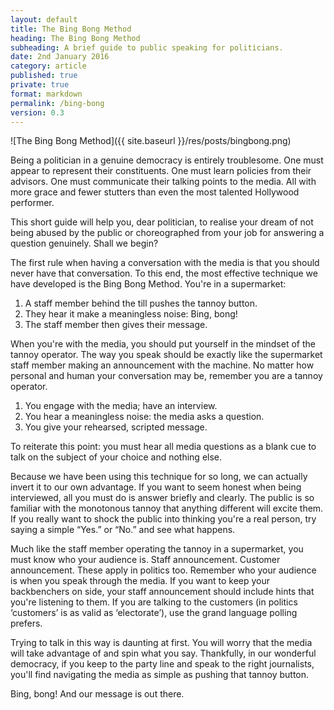 ```yaml
---
layout: default
title: The Bing Bong Method
heading: The Bing Bong Method
subheading: A brief guide to public speaking for politicians.
date: 2nd January 2016
category: article
published: true
private: true
format: markdown
permalink: /bing-bong
version: 0.3
---
```


![The Bing Bong Method]({{ site.baseurl }}/res/posts/bingbong.png)

Being a politician in a genuine democracy is entirely troublesome. One must appear to represent their constituents. One must learn policies from their advisors. One must communicate their talking points to the media. All with more grace and fewer stutters than even the most talented Hollywood performer.

This short guide will help you, dear politician, to realise your dream of not being abused by the public or choreographed from your job for answering a question genuinely. Shall we begin?

The first rule when having a conversation with the media is that you should never have that conversation. To this end, the most effective technique we have developed is the Bing Bong Method. You're in a supermarket:

1. A staff member behind the till pushes the tannoy button.
2. They hear it make a meaningless noise: Bing, bong!
3. The staff member then gives their message.

When you're with the media, you should put yourself in the mindset of the tannoy operator. The way you speak should be exactly like the supermarket staff member making an announcement with the machine. No matter how personal and human your conversation may be, remember you are a tannoy operator.

1. You engage with the media; have an interview.
2. You hear a meaningless noise: the media asks a question.
3. You give your rehearsed, scripted message.

To reiterate this point: you must hear all media questions as a blank cue to talk on the subject of your choice and nothing else.

Because we have been using this technique for so long, we can actually invert it to our own advantage. If you want to seem  honest when being interviewed, all you must do is answer briefly and clearly. The public is so familiar with the monotonous tannoy that anything different will excite them. If you really want to shock the public into thinking you're a real person, try saying a simple “Yes.” or “No.” and see what happens.

Much like the staff member operating the tannoy in a supermarket, you must know who your audience is. Staff announcement. Customer announcement. These apply in politics too. Remember who your audience is when you speak through the media. If you want to keep your backbenchers on side, your staff announcement should include hints that you're listening to them. If you are talking to the customers (in politics ‘customers’ is as valid as ‘electorate’), use the grand language polling prefers.

Trying to talk in this way is daunting at first. You will worry that the media will take advantage of and spin what you say. Thankfully, in our wonderful democracy, if you keep to the party line and speak to the right journalists, you'll find navigating the media as simple as pushing that tannoy button.

Bing, bong! And our message is out there.

<!--

PREVIOUS DRAFT:

## The First Rule

The first rule of this guide is to never say anything of substance. A core skill of enacting this is to reduce any probing questions regarding implementation and details – the 'how' – of policies back to simplistic and friendly descriptions of them – the 'what'.

For the majority of questions, your talking points will guide you. In order to use a talking point without seeming to stray away from the question it is necessary to extract a single detail of the question and use it to flow from the question into your talking point.

For example, if you are asked:

>This decision by the union is one which has affected many schools. You're a parent yourself. Have you and your family personally been affected by the decision to strike and are your children seeing a difference at their school?

This question is clearly malicious. Your children don't go to that indigent state school which the unions are targeting so any mention of your own children or the effect on you personally will result in you being questioned further and attacked. The key point to pick up on here would be the idea of 'parents'. You might say:

>I think parents up and down the country will be feeling the effects of this action by the union, and for those parents I can only sincerely encourage both parties to get back round the negotiating table and... [insert further talking points here].

This main rule will help you avoid most questions, but when an interviewer is intent on asking about facts and figures you will need even more ways to shake them off and get back to what you want to say – what you need to say to keep your job.

## “Evidence shows that...”

When you're speaking in public, ensure you do not commit yourself to any specifics, details or ideas. Commit yourself to certain unsourced evidence which you can later claim to be at fault. For example, when talking about the consequences of there being no GPs open at the weekend, one should say:

>I think there is evidence that shows if you are admitted – if you need something serious done, an operation – at the weekend then your chances of survival can be less.

This means that one never has to have a full or reasoned view on a topic because as long as you can find a single piece of evidence to support your misinformation, your statement will hold true. Blaming the evidence you were supplied is a simple way to avoid the horror of having to be responsible when informing the public.

In Parliament, MPs have this down to a near-mastered art. At the dispatch box, the Government and Opposition can cheerily run off completely contradictory sets of evidence and not worry about their accuracy. “You reduced spending for X,” the Opposition cry, evidence in hand. “I think you'll find we're increasing it!” the Government retort, waving evidence back confidently. Both sit back down comfortably behind their thick binders, themselves unsure if they are correct about the matter.

There is always evidence to support your point – never fear!

## “_X_ said that...”

Another delightfully effective way to protect yourself from needing a concrete view is to refer to someone else's. There are two ways to do this: one is a agree with the view of an ally who has previously spoken; the other is to disagree with the view of an opponent.

In order to make talking points less obvious, it's important to refer to other people. For example, you might say:

>And that's why I think it's so important that we support the Chancellor when he says moving to a high pay, low tax, lower welfare economy and having a strong economy are the most important factors in protecting [insert literally anything here].

This makes the response seem much more like a quote than a restating of party talking points. Additionally, it moves the focus of questioning away from you to the person you have quoted. This particular technique links to the following one very well.

Using this as a way to highlight your opposition's policies' flaws can also be effective. For example, if asked about your policy on child benefit, you could say:

>Well I can tell you what my policy would not be: it would not be to take child benefit, a vital life line, away from the poorest families across the country. It would not be to target the poorest in society and balance the books on their backs, which the Chancellor seems so set on doing with his tax credit cuts.



## “You'd have to ask _X_...”

Once you have brought the line of questioning away from yourself, you can often find it easier to deflect questions colleagues, experts or ministers. If in any way you can relate a question to someone else, you can name that person and pass the question to them. Of course if that person isn't available to comment that's even better.

As an example, if you were asked about the government's Draft Communications Data Bill and had no talking points on the matter, you might say:

>I'm sure you know the Home Secretary has been doing a thorough job of negotiating this issue and introducing this Bill. You'd really have to ask her about the specific details of how the Bill is proceeding through the House and I'm sure she would welcome an interview to share its progress.

This can also be used as a powerful sarcastic response when criticising your opposition. For example, if asked what you thought about the comments _X_ made about _Y_:

>I'm afraid I haven't discussed or seen in detail _X_'s position on this. You would have to ask _X_ directly about _X_'s thoughts on _Y_ to clarify the matter with them and discuss that view.

Identically to the first example, you say very little about the real issue. All you reveal is that the journalist should be talking to someone else about this issue and you have nothing to say. These hints are usually picked up on and the interviewer will move on to a question for which you have talking points or probe further.

If asked again “Yes, but what do you personally think about the criticisms in terms of liberty and freedom of speech the Bill has faced?” it is very easy to follow the same response:

>As I said, the Home Secretary has been doing a thorough job of negotiating this issue and introducing this Bill. You'd really...

As long as you can answer confidently and combine this with other techniques, you can appear to be rather consistent, informed and authoritative by answering in this way – somehow the audience will often fall for that facade.

## “The real question is...”

When you're facing a particularly impolite interviewer who insists on asking in-depth questions, it is always important to have a way out. When discussions get detailed, take a step back – back to your talking points. The classic phrasing of this technique is: "The real question is [insert question which is not the real question here]."

Some of our talented linguists have developed new variations of this to provide some diversity in your speeches. There are two other effective forms. "What the good people really want to know is..." is effective when talking about an emotive topic. It's a good way to redirect to public opinion and away from solid facts.

"If we stand back and look at the big picture..." is the perfect statement to return to higher level discussions which better suit your talking points. Similarly to the 'good people' version, this also returns to the simpler thoughts in the minds of the general public.

## “The wording of that question...”

attack the question

## “I'll get to that question if you let me finish...”

## Appendix A: Useful Phrases

**“I think it is right that...”**

This phrase is extremely useful for convincing the audience that there is a moral consideration in what you are saying. It also performs well in suggesting ambiguity when read back in a different tone. In focus groups, this performs particularly well on issues regarding the NHS and welfare (when issues are complicated but you want to seem moral).

**“Let me be clear...”**

The fact of the matter is that politics is a game. -->
